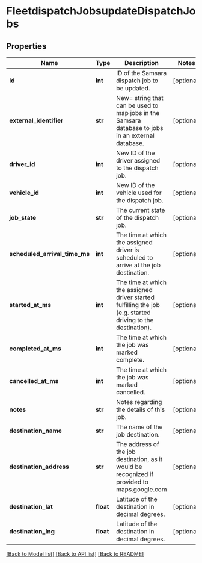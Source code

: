 # FleetdispatchJobsupdateDispatchJobs

## Properties
Name | Type | Description | Notes
------------ | ------------- | ------------- | -------------
**id** | **int** | ID of the Samsara dispatch job to be updated. | [optional] 
**external_identifier** | **str** | New&#x3D; string that can be used to map jobs in the Samsara database to jobs in an external database. | [optional] 
**driver_id** | **int** | New ID of the driver assigned to the dispatch job. | [optional] 
**vehicle_id** | **int** | New ID of the vehicle used for the dispatch job. | [optional] 
**job_state** | **str** | The current state of the dispatch job. | [optional] 
**scheduled_arrival_time_ms** | **int** | The time at which the assigned driver is scheduled to arrive at the job destination. | [optional] 
**started_at_ms** | **int** | The time at which the assigned driver started fulfilling the job (e.g. started driving to the destination). | [optional] 
**completed_at_ms** | **int** | The time at which the job was marked complete. | [optional] 
**cancelled_at_ms** | **int** | The time at which the job was marked cancelled. | [optional] 
**notes** | **str** | Notes regarding the details of this job. | [optional] 
**destination_name** | **str** | The name of the job destination. | [optional] 
**destination_address** | **str** | The address of the job destination, as it would be recognized if provided to maps.google.com | [optional] 
**destination_lat** | **float** | Latitude of the destination in decimal degrees. | [optional] 
**destination_lng** | **float** | Latitude of the destination in decimal degrees. | [optional] 

[[Back to Model list]](../README.md#documentation-for-models) [[Back to API list]](../README.md#documentation-for-api-endpoints) [[Back to README]](../README.md)


